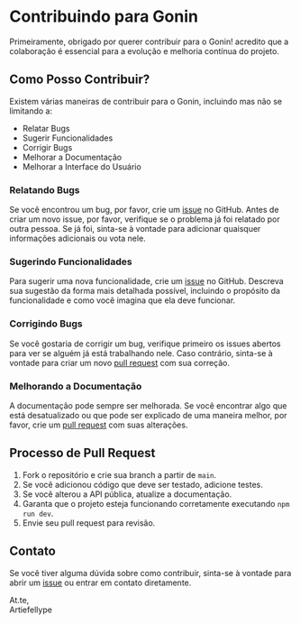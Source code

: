 # Contribuindo para Gonin

Primeiramente, obrigado por querer contribuir para o Gonin! acredito que a colaboração é essencial para a evolução e melhoria contínua do projeto.

## Como Posso Contribuir?

Existem várias maneiras de contribuir para o Gonin, incluindo mas não se limitando a:

* Relatar Bugs
* Sugerir Funcionalidades
* Corrigir Bugs
* Melhorar a Documentação
* Melhorar a Interface do Usuário

### Relatando Bugs

Se você encontrou um bug, por favor, crie um [issue](https://github.com/seu-usuario/gonin/issues) no GitHub. Antes de criar um novo issue, por favor, verifique se o problema já foi relatado por outra pessoa. Se já foi, sinta-se à vontade para adicionar quaisquer informações adicionais ou vota nele.

### Sugerindo Funcionalidades

Para sugerir uma nova funcionalidade, crie um [issue](https://github.com/seu-usuario/gonin/issues) no GitHub. Descreva sua sugestão da forma mais detalhada possível, incluindo o propósito da funcionalidade e como você imagina que ela deve funcionar.

### Corrigindo Bugs

Se você gostaria de corrigir um bug, verifique primeiro os issues abertos para ver se alguém já está trabalhando nele. Caso contrário, sinta-se à vontade para criar um novo [pull request](https://github.com/seu-usuario/gonin/pulls) com sua correção.

### Melhorando a Documentação

A documentação pode sempre ser melhorada. Se você encontrar algo que está desatualizado ou que pode ser explicado de uma maneira melhor, por favor, crie um [pull request](https://github.com/seu-usuario/gonin/pulls) com suas alterações.

## Processo de Pull Request

1. Fork o repositório e crie sua branch a partir de `main`.
2. Se você adicionou código que deve ser testado, adicione testes.
3. Se você alterou a API pública, atualize a documentação.
4. Garanta que o projeto esteja funcionando corretamente executando `npm run dev`.
5. Envie seu pull request para revisão.

## Contato

Se você tiver alguma dúvida sobre como contribuir, sinta-se à vontade para abrir um [issue](https://github.com/seu-usuario/gonin/issues) ou entrar em contato diretamente.

At.te,  
Artiefellype
